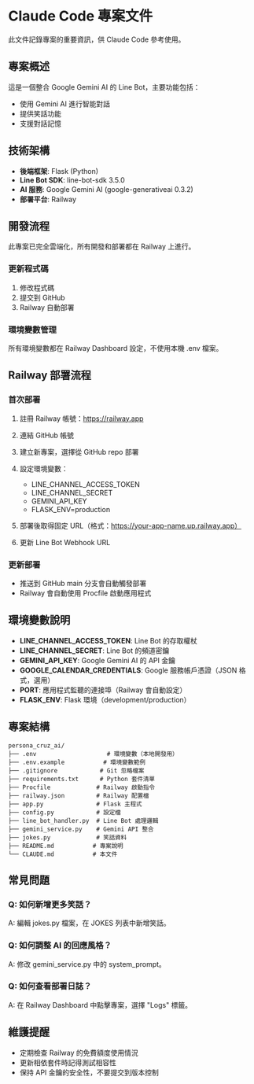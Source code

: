# Claude Code 專案文件

此文件記錄專案的重要資訊，供 Claude Code 參考使用。

## 專案概述

這是一個整合 Google Gemini AI 的 Line Bot，主要功能包括：
- 使用 Gemini AI 進行智能對話
- 提供笑話功能
- 支援對話記憶

## 技術架構

- **後端框架**: Flask (Python)
- **Line Bot SDK**: line-bot-sdk 3.5.0
- **AI 服務**: Google Gemini AI (google-generativeai 0.3.2)
- **部署平台**: Railway

## 開發流程

此專案已完全雲端化，所有開發和部署都在 Railway 上進行。

### 更新程式碼
1. 修改程式碼
2. 提交到 GitHub
3. Railway 自動部署

### 環境變數管理
所有環境變數都在 Railway Dashboard 設定，不使用本機 .env 檔案。

## Railway 部署流程

### 首次部署

1. 註冊 Railway 帳號：https://railway.app
2. 連結 GitHub 帳號
3. 建立新專案，選擇從 GitHub repo 部署
4. 設定環境變數：
   - LINE_CHANNEL_ACCESS_TOKEN
   - LINE_CHANNEL_SECRET
   - GEMINI_API_KEY
   - FLASK_ENV=production

5. 部署後取得固定 URL（格式：https://your-app-name.up.railway.app）
6. 更新 Line Bot Webhook URL

### 更新部署

- 推送到 GitHub main 分支會自動觸發部署
- Railway 會自動使用 Procfile 啟動應用程式

## 環境變數說明

- **LINE_CHANNEL_ACCESS_TOKEN**: Line Bot 的存取權杖
- **LINE_CHANNEL_SECRET**: Line Bot 的頻道密鑰
- **GEMINI_API_KEY**: Google Gemini AI 的 API 金鑰
- **GOOGLE_CALENDAR_CREDENTIALS**: Google 服務帳戶憑證（JSON 格式，選用）
- **PORT**: 應用程式監聽的連接埠（Railway 會自動設定）
- **FLASK_ENV**: Flask 環境（development/production）

## 專案結構

```
persona_cruz_ai/
├── .env                    # 環境變數（本地開發用）
├── .env.example           # 環境變數範例
├── .gitignore            # Git 忽略檔案
├── requirements.txt      # Python 套件清單
├── Procfile             # Railway 啟動指令
├── railway.json         # Railway 配置檔
├── app.py               # Flask 主程式
├── config.py            # 設定檔
├── line_bot_handler.py  # Line Bot 處理邏輯
├── gemini_service.py    # Gemini API 整合
├── jokes.py             # 笑話資料
├── README.md           # 專案說明
└── CLAUDE.md           # 本文件
```

## 常見問題

### Q: 如何新增更多笑話？
A: 編輯 jokes.py 檔案，在 JOKES 列表中新增笑話。

### Q: 如何調整 AI 的回應風格？
A: 修改 gemini_service.py 中的 system_prompt。

### Q: 如何查看部署日誌？
A: 在 Railway Dashboard 中點擊專案，選擇 "Logs" 標籤。

## 維護提醒

- 定期檢查 Railway 的免費額度使用情況
- 更新相依套件時記得測試相容性
- 保持 API 金鑰的安全性，不要提交到版本控制